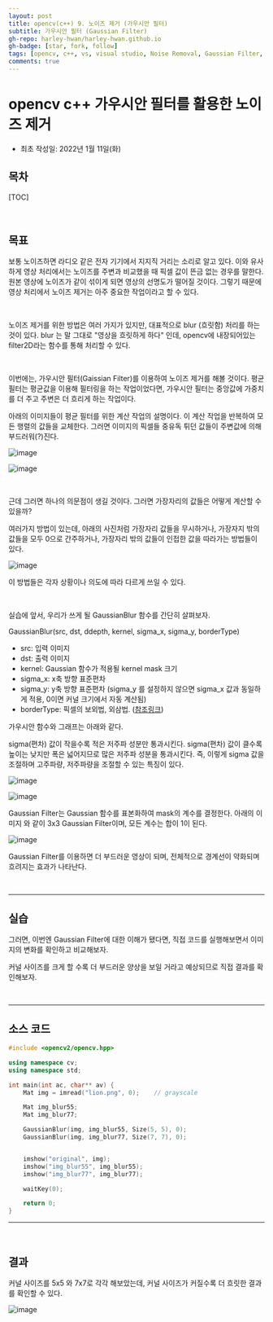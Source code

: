 ```yaml
---
layout: post
title: opencv(c++) 9. 노이즈 제거 (가우시안 필터)
subtitle: 가우시안 필터 (Gaussian Filter)
gh-repo: harley-hwan/harley-hwan.github.io
gh-badge: [star, fork, follow]
tags: [opencv, c++, vs, visual studio, Noise Removal, Gaussian Filter, Gaussian Blur]
comments: true
---
```


# opencv c++ 가우시안 필터를 활용한 노이즈 제거

- 최초 작성일: 2022년 1월 11일(화)

## 목차

[TOC]

<br/>

## 목표

보통 노이즈하면 라디오 같은 전자 기기에서 지지직 거리는 소리로 알고 있다.
이와 유사하게 영상 처리에서는 노이즈를 주변과 비교했을 때 픽셀 값이 뜬금 없는 경우를 말한다.
원본 영상에 노이즈가 같이 섞이게 되면 영상의 선명도가 떨어질 것이다.
그렇기 때문에 영상 처리에서 노이즈 제거는 아주 중요한 작업이라고 할 수 있다.

<br/>

노이즈 제거를 위한 방법은 여러 가지가 있지만, 대표적으로 blur (흐릿함) 처리를 하는 것이 있다.
blur 는 말 그대로 "영상을 흐릿하게 하다" 인데, opencv에 내장되어있는 filter2D라는 함수를 통해 처리할 수 있다.

<br/>

이번에는, 가우시안 필터(Gaissian Filter)를 이용하여 노이즈 제거를 해볼 것이다.
평균 필터는 평균값을 이용해 필터링을 하는 작업이었다면,
가우시안 필터는 중앙값에 가중치를 더 주고 주변은 더 흐리게 하는 작업이다.

아래의 이미지들이 평균 필터를 위한 계산 작업의 설명이다. 이 계산 작업을 반복하여 모든 행렬의 값들을 교체한다.
그러면 이미지의 픽셀들 중유독 튀던 값들이 주변값에 의해 부드러워(?)진다.

![image](https://user-images.githubusercontent.com/68185569/148881478-e4d0df32-cb19-4f78-a85a-12c1b9d93886.png)

![image](https://user-images.githubusercontent.com/68185569/148881663-98099297-e1d4-4856-b071-b5f3ec72e789.png)

<br/>

근데 그러면 하나의 의문점이 생길 것이다. 그러면 가장자리의 값들은 어떻게 계산할 수 있을까?

여러가지 방법이 있는데, 아래의 사진처럼 가장자리 값들을 무시하거나, 가장자지 밖의 값들을 모두 0으로 간주하거나, 가장자리 밖의 값들이 인접한 값을 따라가는 방법들이 있다.

![image](https://user-images.githubusercontent.com/68185569/148882162-616e6800-a9ac-4c3e-bf67-7835be0bfd1b.png)

이 방법들은 각자 상황이나 의도에 따라 다르게 쓰일 수 있다.

<br/>

실습에 앞서, 우리가 쓰게 될 GaussianBlur 함수를 간단히 살펴보자.

GaussianBlur(src, dst, ddepth, kernel, sigma_x, sigma_y, borderType)
- src: 입력 이미지
- dst: 출력 이미지
- kernel: Gaussian 함수가 적용될 kernel mask 크기
- sigma_x: x축 방향 표준편차
- sigma_y: y축 방향 표준편차 (sigma_y 를 설정하지 않으면 sigma_x 값과 동일하게 적용, 0이면 커널 크기에서 자동 계산됨)
- borderType: 픽셀의 보외법, 외삼법. ([참조링크](https://docs.opencv.org/2.4/modules/imgproc/doc/filtering.html?highlight=filter2d#int%20borderInterpolate%28int%20p,%20int%20len,%20int%20borderType%29, "link"))

가우시안 함수와 그래프는 아래와 같다.

sigma(편차) 값이 작을수록 적은 저주파 성분만 통과시킨다. 
sigma(편차) 값이 클수록 높이는 낮지만 폭은 넓어지므로 많은 저주파 성분을 통과시킨다.
즉, 이렇게 sigma 값을 조절하며 고주파량, 저주파량을 조절할 수 있는 특징이 있다.

![image](https://user-images.githubusercontent.com/68185569/148894671-1a439f67-aad6-4e40-a03d-c99ab963e63d.png)

![image](https://user-images.githubusercontent.com/68185569/148894976-3061e894-9930-46bb-9426-33041c9eb4be.png)

Gaussian Filter는 Gaussian 함수를 표본화하여 mask의 계수를 결정한다.
아래의 이미지 와 같이 3x3 Gaussian Filter이며, 모든 계수는 합이 1이 된다.

![image](https://user-images.githubusercontent.com/68185569/148895593-10b208cf-e6c6-4158-ab29-2512ff2a3186.png)

Gaussian Filter를 이용하면 더 부드러운 영상이 되며, 전체적으로 경계선이 약화되며 흐려지는 효과가 나타난다.

<br/>

---

## 실습

그러면, 이번엔 Gaussian Filter에 대한 이해가 됐다면, 직접 코드를 실행해보면서 이미지의 변화를 확인하고 비교해보자.

커널 사이즈를 크게 할 수록 더 부드러운 양상을 보일 거라고 예상되므로 직접 결과를 확인해보자.

<br/>

---

## 소스 코드

```c++
#include <opencv2/opencv.hpp>

using namespace cv;
using namespace std;

int main(int ac, char** av) {
	Mat img = imread("lion.png", 0);	// grayscale

	Mat img_blur55;
	Mat img_blur77;

	GaussianBlur(img, img_blur55, Size(5, 5), 0);
	GaussianBlur(img, img_blur77, Size(7, 7), 0);


	imshow("original", img);
	imshow("img_blur55", img_blur55);
	imshow("img_blur77", img_blur77);

	waitKey(0);

	return 0;
}
```

---

<br/>

## 결과

커널 사이즈를 5x5 와 7x7로 각각 해보았는데, 커널 사이즈가 커질수록 더 흐릿한 결과를 확인할 수 있다.

![image](https://user-images.githubusercontent.com/68185569/148896165-087b6932-210c-43c2-81c6-b327c99ea630.png)
